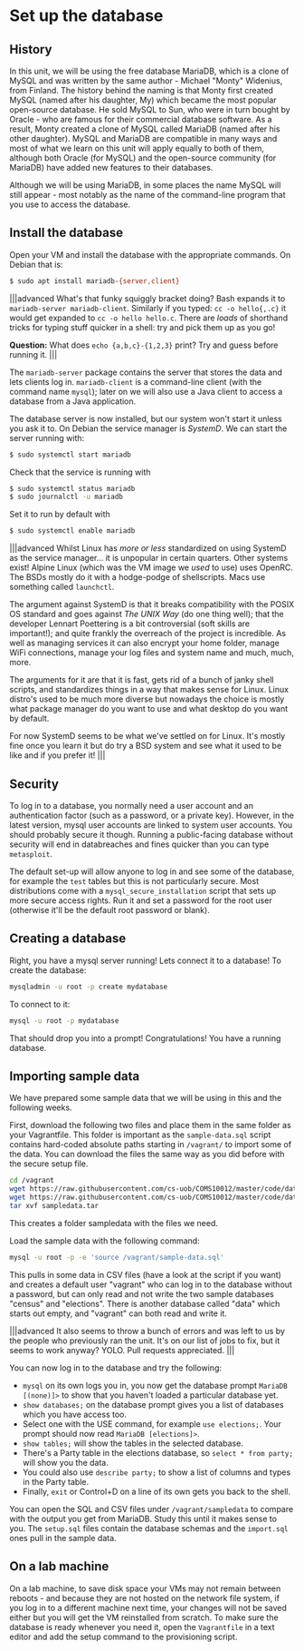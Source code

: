 # Set up the database

## History

In this unit, we will be using the free database MariaDB, which is a clone of MySQL and was written by the same author - Michael "Monty" Widenius, from Finland. The history behind the naming is that Monty first created MySQL (named after his daughter, My) which became the most popular open-source database. He sold MySQL to Sun, who were in turn bought by Oracle - who are famous for their commercial database software. As a result, Monty created a clone of MySQL called MariaDB (named after his other daughter). MySQL and MariaDB are compatible in many ways and most of what we learn on this unit will apply equally to both of them, although both Oracle (for MySQL) and the open-source community (for MariaDB) have added new features to their databases.

Although we will be using MariaDB, in some places the name MySQL will still appear - most notably as the name of the command-line program that you use to access the database.

## Install the database

Open your VM and install the database with the appropriate commands.
On Debian that is:

```sh
$ sudo apt install mariadb-{server,client}
```

|||advanced
What's that funky squiggly bracket doing?  Bash expands it to
`mariadb-server mariadb-client`.  Similarly if you typed: 
`cc -o hello{,.c}` it would get expanded to `cc -o hello hello.c`.
There are *loads* of shorthand tricks for typing stuff quicker in a
shell: try and pick them up as you go!

**Question:** What does `echo {a,b,c}-{1,2,3}` print?  Try and guess
before running it.
|||

The `mariadb-server` package contains the server that stores the data and lets clients log in. `mariadb-client` is a command-line client (with the command name `mysql`); later on we will also use a Java client to access a database from a Java application.

The database server is now installed, but our system won't start it
unless you ask it to.  On Debian the service manager is *SystemD*.  We
can start the server running with:

```sh
$ sudo systemctl start mariadb
```

Check that the service is running with

```sh
$ sudo systemctl status mariadb
$ sudo journalctl -u mariadb
```

Set it to run by default with

```sh
$ sudo systemctl enable mariadb
```

|||advanced
Whilst Linux has *more or less* standardized on using SystemD as the
service manager... it is unpopular in certain quarters.  Other systems
exist!  Alpine Linux (which was the VM image we *used* to use) uses
OpenRC.  The BSDs mostly do it with a hodge-podge of shellscripts.
Macs use something called `launchctl`.

The argument against SystemD is that it breaks compatibility with the
POSIX OS standard and goes against _The UNIX Way_ (do one thing
well); that the developer Lennart Poettering is a bit controversial
(soft skills are important!);
and quite frankly the overreach of the project is incredible.  As well
as managing services it can also encrypt your home folder, manage WiFi
connections, manage your log files and system name and much, much, more.

The arguments for it are that it is fast, gets rid of a bunch of janky
shell scripts, and standardizes things in a way that makes sense for
Linux.  Linux distro's used to be much more diverse but nowadays the
choice is mostly what package manager do you want to use and what
desktop do you want by default.

For now SystemD seems to be what we've settled on for Linux.  It's
mostly fine once you learn it but do try a BSD system and see what it
used to be like and if you prefer it!
|||

## Security

To log in to a database, you normally need a user account and an
authentication factor (such as a password, or a private key). However,
in the latest version, mysql user accounts are linked to system user
accounts. You should probably secure it though.  Running a
public-facing database without security will end in databreaches and
fines quicker than you can type `metasploit`.

The default set-up will allow anyone to log in and see some of the
database, for example the `test` tables but this is not particularly
secure. Most distributions come with a `mysql_secure_installation`
script that sets up more secure access rights. Run it and set a
password for the root user (otherwise it'll be the default root
password or blank).
    
## Creating a database

Right, you have a mysql server running! Lets connect it to a database!
To create the database:

```sh
mysqladmin -u root -p create mydatabase
```

To connect to it:

```sh
mysql -u root -p mydatabase
```

That should drop you into a prompt!  Congratulations! You have a
running database.

## Importing sample data

We have prepared some sample data that we will be using in this and the following weeks.

First, download the following two files and place them in the same folder as your Vagrantfile. This folder is important as the `sample-data.sql` script contains hard-coded absolute paths starting in `/vagrant/` to import some of the data. You can download the files the same way as you did before with the secure setup file.

```sh
cd /vagrant
wget https://raw.githubusercontent.com/cs-uob/COMS10012/master/code/databases/sample-data.sql
wget https://raw.githubusercontent.com/cs-uob/COMS10012/master/code/databases/sampledata.tar
tar xvf sampledata.tar
```
This creates a folder sampledata with the files we need.

Load the sample data with the following command:

```sh
mysql -u root -p -e 'source /vagrant/sample-data.sql'
```

This pulls in some data in CSV files (have a look at the script if you want) and creates a default user "vagrant" who can log in to the database without a password, but can only read and not write the two sample databases "census" and "elections". There is another database called "data" which starts out empty, and "vagrant" can both read and write it.

|||advanced
It also seems to throw a bunch of errors and was left to us by the
people who previously ran the unit.  It's on our list of jobs to fix,
but it seems to work anyway?  YOLO.  Pull requests appreciated.
|||

You can now log in to the database and try the following:

  * `mysql` on its own logs you in, you now get the database prompt `MariaDB [(none)]>` to show that you haven't loaded a particular database yet.
  * `show databases;` on the database prompt gives you a list of databases which you have access too.
  * Select one with the USE command, for example `use elections;`. Your prompt should now read `MariaDB [elections]>`.
  * `show tables;` will show the tables in the selected database.
  * There's a Party table in the elections database, so `select * from party;` will show you the data.
  * You could also use `describe party;` to show a list of columns and types in the Party table.
  * Finally, `exit` or Control+D on a line of its own gets you back to the shell.

You can open the SQL and CSV files under `/vagrant/sampledata` to compare with the output you get from MariaDB. Study this until it makes sense to you. The `setup.sql` files contain the database schemas and the `import.sql` ones pull in the sample data.

## On a lab machine

On a lab machine, to save disk space your VMs may not remain between
reboots - and because they are not hosted on the network file system,
if you log in to a different machine next time, your changes will not
be saved either but you will get the VM reinstalled from scratch. To
make sure the database is ready whenever you need it, open the
`Vagrantfile` in a text editor and add the setup command to the
provisioning script.

